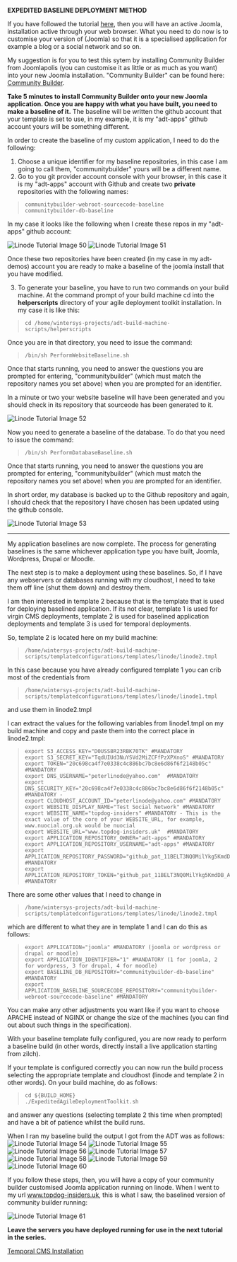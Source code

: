 **EXPEDITED BASELINE DEPLOYMENT METHOD**

If you have followed the tutorial [here](./expedited-virgin-joomla.md), then you will have an active Joomla, installation active through your web browser.
What you need to do now is to customise your version of (Joomla) so that it is a specialised application for example a blog or a social network and so on. 

My suggestion is for you to test this sytem by installing Community Builder from Joomlapolis (you can customise it as little or as much as you want) into your new Joomla installation. "Community Builder" can be found here: [Community Builder](https://www.joomlapolis.com). 

**Take 5 minutes to install Community Builder onto your new Joomla application. Once you are happy with what you have built, you need to make a baseline of it.** The baseline will be written the github account that your template is set to use, in my example, it is my "adt-apps" github account yours will be something different. 

In order to create the baseline of my custom application, I need to do the following:

1. Choose a unique identifier for my baseline repositories, in this case I am going to call them, "communitybuilder" yours will be a different name.
2. Go to you git provider account console with your browser, in this case it is my "adt-apps" account with Github and create two **private** repositories with the following names:

>     communitybuilder-webroot-sourcecode-baseline
>     communitybuilder-db-baseline

In my case it looks like the following when I create these repos in my "adt-apps" github account:

![](images/expedited/lin50.png "Linode Tutorial Image 50")
![](images/expedited/lin51.png "Linode Tutorial Image 51")

Once these two repositories have been created (in my case in my adt-demos) account you are ready to make a baseline of the joomla install that you have modified. 

3. To generate your baseline, you have to run two commands on your build machine. At the command prompt of your build machine cd into the **helperscripts** directory of your agile deployment toolkit installation. In my case it is like this:

>     cd /home/wintersys-projects/adt-build-machine-scripts/helperscripts

Once you are in that directory, you need to issue the command:

>     /bin/sh PerformWebsiteBaseline.sh

Once that starts running, you need to answer the questions you are prompted for entering, "communitybuilder" (which must match the repository names you set above) when you are prompted for an identifier. 

In a minute or two your website baseline will have been generated and you should check in its repository that sourceode has been generated to it. 

![](images/expedited/lin52.png "Linode Tutorial Image 52")

Now you need to generate a baseline of the database. To do that you need to issue the command:

>     /bin/sh PerformDatabaseBaseline.sh

Once that starts running, you need to answer the questions you are prompted for entering, "communitybuilder" (which must match the repository names you set above) when you are prompted for an identifier. 

In short order, my database is backed up to the Github repository and again, I should check that the repository I have chosen has been updated using the github console.

![](images/expedited/lin53.png "Linode Tutorial Image 53")

-----------------------------------------------

My application baselines are now complete. The process for generating baselines is the same whichever application type you have built, Joomla, Wordpress, Drupal or Moodle. 

The next step is to make a deployment using these baselines. So, if I have any webservers or databases running with my cloudhost, I need to take them off line (shut them down) and destroy them. 

I am then interested in template 2 because that is the template that is used for deploying baselined application. If its not clear, template 1 is used for virgin CMS deployments, template 2 is used for baselined application deployments and template 3 is used for temporal deployments. 

So, template 2 is located here on my build machine:

>     /home/wintersys-projects/adt-build-machine-scripts/templatedconfigurations/templates/linode/linode2.tmpl

In this case because you have already configured template 1 you can crib most of the credentials from 

>     /home/wintersys-projects/adt-build-machine-scripts/templatedconfigurations/templates/linode/linode1.tmpl

and use them in linode2.tmpl

I can extract the values for the following variables from linode1.tmpl on my build machine and copy and paste them into the correct place in linode2.tmpl:

>     export S3_ACCESS_KEY="D0USS8R23RBK70TK" #MANDATORY
>     export S3_SECRET_KEY="TqdUIUd3NuYSVd2MiZCFfPzXPXnoS" #MANDATORY
>     export TOKEN="20c698ca4f7e0338c4c886bc7bc8e6d86f6f2148b05c" #MANDATORY
>     export DNS_USERNAME="peterlinode@yahoo.com"  #MANDATORY
>     export DNS_SECURITY_KEY="20c698ca4f7e0338c4c886bc7bc8e6d86f6f2148b05c"   #MANDATORY - 
>     export CLOUDHOST_ACCOUNT_ID="peterlinode@yahoo.com" #MANDATORY
>     export WEBSITE_DISPLAY_NAME="Test Social Network" #MANDATORY
>     export WEBSITE_NAME="topdog-insiders" #MANDATORY - This is the exact value of the core of your WEBSITE_URL, for example, www.nuocial.org.uk would be nuocial
>     export WEBSITE_URL="www.topdog-insiders.uk"  #MANDATORY
>     export APPLICATION_REPOSITORY_OWNER="adt-apps" #MANDATORY
>     export APPLICATION_REPOSITORY_USERNAME="adt-apps" #MANDATORY
>     export APPLICATION_REPOSITORY_PASSWORD="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k4" #MANDATORY
>     export APPLICATION_REPOSITORY_TOKEN="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k4" #MANDATORY


There are some other values that I need to change in 

>     /home/wintersys-projects/adt-build-machine-scripts/templatedconfigurations/templates/linode/linode2.tmpl

which are different to what they are in template 1 and I can do this as follows:

>     export APPLICATION="joomla" #MANDATORY (joomla or wordpress or drupal or moodle)
>     export APPLICATION_IDENTIFIER="1" #MANDATORY (1 for joomla, 2 for wordpress, 3 for drupal, 4 for moodle)
>     export BASELINE_DB_REPOSITORY="communitybuilder-db-baseline" #MANDATORY
>     export APPLICATION_BASELINE_SOURCECODE_REPOSITORY="communitybuilder-webroot-sourcecode-baseline" #MANDATORY

You can make any other adjustments you want like if you want to choose APACHE instead of NGINX or change the size of the machines (you can find out about such things in the specification).

With your baseline template fully configured, you are now ready to perform a baseline build (in other words, directly install a live application starting from zilch).

If your template is configured correctly you can now run the build process selecting the appropriate template and cloudhost (linode and template 2 in other words). On your build machine, do as follows:

>     cd ${BUILD_HOME}
>     ./ExpeditedAgileDeploymentToolkit.sh

and answer any questions (selecting template 2 this time when prompted) and have a bit of patience whilst the build runs. 

When I ran my baseline build the output I got from the ADT was as follows:  
![](images/expedited/lin54.png "Linode Tutorial Image 54")
![](images/expedited/lin55.png "Linode Tutorial Image 55")
![](images/expedited/lin56.png "Linode Tutorial Image 56")
![](images/expedited/lin57.png "Linode Tutorial Image 57")
![](images/expedited/lin58.png "Linode Tutorial Image 58")
![](images/expedited/lin59.png "Linode Tutorial Image 59")
![](images/expedited/lin60.png "Linode Tutorial Image 60")


If you follow these steps, then, you will have a copy of your community builder customised Joomla application running on linode.
When I went to my url www.topdog-insiders.uk, this is what I saw, the baselined version of community builder running:

![](images/expedited/lin61.png "Linode Tutorial Image 61")

**Leave the servers you have deployed running for use in the next tutorial in the series.**

[Temporal CMS Installation](./expedited-temporal-joomla.md)

